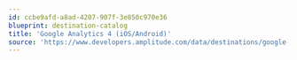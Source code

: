 ```yaml
---
id: ccbe9afd-a8ad-4207-907f-3e850c970e36
blueprint: destination-catalog
title: 'Google Analytics 4 (iOS/Android)'
source: 'https://www.developers.amplitude.com/data/destinations/google-analytics-4-ios-android'
---
```

